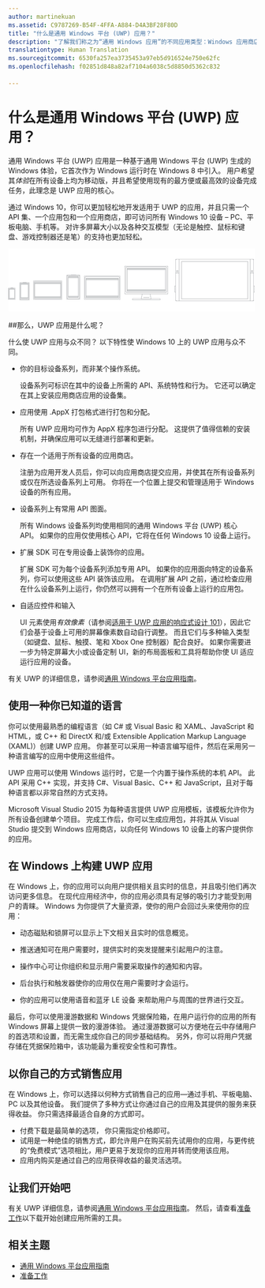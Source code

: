 ```yaml
---
author: martinekuan
ms.assetid: C9787269-B54F-4FFA-A884-D4A3BF28F80D
title: "什么是通用 Windows 平台 (UWP) 应用？"
description: "了解我们称之为“通用 Windows 应用”的不同应用类型：Windows 应用商店应用、Windows Phone 应用商店应用和 Windows 运行时应用。"
translationtype: Human Translation
ms.sourcegitcommit: 6530fa257ea3735453a97eb5d916524e750e62fc
ms.openlocfilehash: f02851d848a82af7104a6038c5d8850d5362c832

---
```


# 什么是通用 Windows 平台 (UWP) 应用？

通用 Windows 平台 (UWP) 应用是一种基于通用 Windows 平台 (UWP) 生成的 Windows 体验，它首次作为 Windows 运行时在 Windows 8 中引入。 用户希望其*体验*在所有设备上均为移动版，并且希望使用现有的最方便或最高效的设备完成任务，此理念是 UWP 应用的核心。

通过 Windows 10，你可以更加轻松地开发适用于 UWP 的应用，并且只需一个 API 集、一个应用包和一个应用商店，即可访问所有 Windows 10 设备 – PC、平板电脑、手机等。 对许多屏幕大小以及各种交互模型（无论是触控、鼠标和键盘、游戏控制器还是笔）的支持也更加轻松。

![Windows 支持的设备](images/1894834-hig-device-primer-01-500.png)

##那么，UWP 应用是什么呢？


什么使 UWP 应用与众不同？ 以下特性使 Windows 10 上的 UWP 应用与众不同。

-   你的目标设备系列，而非某个操作系统。

    设备系列可标识在其中的设备上所需的 API、系统特性和行为。 它还可以确定在其上安装应用商店应用的设备集。

-   应用使用 .AppX 打包格式进行打包和分配。

    所有 UWP 应用均可作为 AppX 程序包进行分配。 这提供了值得信赖的安装机制，并确保应用可以无缝进行部署和更新。

-   存在一个适用于所有设备的应用商店。

    注册为应用开发人员后，你可以向应用商店提交应用，并使其在所有设备系列或仅在所选设备系列上可用。 你将在一个位置上提交和管理适用于 Windows 设备的所有应用。

-   设备系列上有常用 API 图面。

    所有 Windows 设备系列均使用相同的通用 Windows 平台 (UWP) 核心 API。 如果你的应用仅使用核心 API，它将在任何 Windows 10 设备上运行。

-   扩展 SDK 可在专用设备上装饰你的应用。

    扩展 SDK 可为每个设备系列添加专用 API。 如果你的应用面向特定的设备系列，你可以使用这些 API 装饰该应用。 在调用扩展 API 之前，通过检查应用在什么设备系列上运行，你仍然可以拥有一个在所有设备上运行的应用包。

-   自适应控件和输入

    UI 元素使用*有效像素*（请参阅[适用于 UWP 应用的响应式设计 101](https://msdn.microsoft.com/library/windows/apps/Dn958435)），因此它们会基于设备上可用的屏幕像素数自动自行调整。 而且它们与多种输入类型（如键盘、鼠标、触摸、笔和 Xbox One 控制器）配合良好。 如果你需要进一步为特定屏幕大小或设备定制 UI，新的布局面板和工具将帮助你使 UI 适应运行应用的设备。

有关 UWP 的详细信息，请参阅[通用 Windows 平台应用指南](universal-application-platform-guide.md)。

## 使用一种你已知道的语言


你可以使用最熟悉的编程语言（如 C# 或 Visual Basic 和 XAML、JavaScript 和 HTML，或 C++ 和 DirectX 和/或 Extensible Application Markup Language (XAML)）创建 UWP 应用。 你甚至可以采用一种语言编写组件，然后在采用另一种语言编写的应用中使用这些组件。

UWP 应用可以使用 Windows 运行时，它是一个内置于操作系统的本机 API。 此 API 采用 C++ 实现，并支持 C#、Visual Basic、C++ 和 JavaScript，且对于每种语言都以非常自然的方式支持。

Microsoft Visual Studio 2015 为每种语言提供 UWP 应用模板，该模板允许你为所有设备创建单个项目。 完成工作后，你可以生成应用包，并将其从 Visual Studio 提交到 Windows 应用商店，以向任何 Windows 10 设备上的客户提供你的应用。

## 在 Windows 上构建 UWP 应用


在 Windows 上，你的应用可以向用户提供相关且实时的信息，并且吸引他们再次访问更多信息。 在现代应用经济中，你的应用必须具有足够的吸引力才能受到用户的青睐。 Windows 为你提供了大量资源，使你的用户会回过头来使用你的应用：

-   动态磁贴和锁屏可以显示上下文相关且实时的信息概览。
-   推送通知可在用户需要时，提供实时的突发提醒来引起用户的注意。

-   操作中心可让你组织和显示用户需要采取操作的通知和内容。

-   后台执行和触发器使你的应用仅在用户需要时才会运行。

-   你的应用可以使用语音和蓝牙 LE 设备 来帮助用户与周围的世界进行交互。

最后，你可以使用漫游数据和 Windows 凭据保险箱，在用户运行你的应用的所有 Windows 屏幕上提供一致的漫游体验。 通过漫游数据可以方便地在云中存储用户的首选项和设置，而无需生成你自己的同步基础结构。 另外，你可以将用户凭据存储在凭据保险箱中，该功能最为重视安全性和可靠性。

##  以你自己的方式销售应用


在 Windows 上，你可以选择以何种方式销售自己的应用—通过手机、平板电脑、PC 以及其他设备。 我们提供了多种方式让你通过自己的应用及其提供的服务来获得收益。 你只需选择最适合自身的方式即可。

-   付费下载是最简单的选项， 你只需指定价格即可。
-   试用是一种绝佳的销售方式，即允许用户在购买前先试用你的应用，与更传统的“免费模式”选项相比，用户更易于发现你的应用并转而使用该应用。
-   应用内购买是通过自己的应用获得收益的最灵活选项。

## 让我们开始吧


有关 UWP 详细信息，请参阅[通用 Windows 平台应用指南](universal-application-platform-guide.md)。 然后，请查看[准备工作](get-set-up.md)以下载开始创建应用所需的工具。

## 相关主题


* [通用 Windows 平台应用指南](universal-application-platform-guide.md)
* [准备工作](get-set-up.md)



<!--HONumber=Jun16_HO4-->


